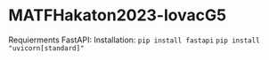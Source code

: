 # MATFHakaton2023-lovacG5

Requierments
FastAPI:
    Installation: 
        `
        pip install fastapi
        `
        `
        pip install "uvicorn[standard]"
        `